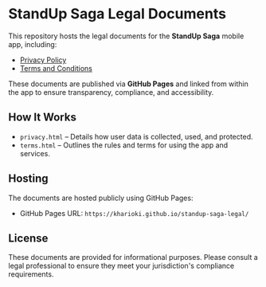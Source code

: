 # StandUp Saga Legal Documents

This repository hosts the legal documents for the **StandUp Saga** mobile app, including:

- [Privacy Policy](https://kharioki.github.io/standup-saga-legal/privacy.html)
- [Terms and Conditions](https://kharioki.github.io/standup-saga-legal/terms.html)

These documents are published via **GitHub Pages** and linked from within the app to ensure transparency, compliance, and accessibility.

## How It Works

- `privacy.html` – Details how user data is collected, used, and protected.
- `terms.html` – Outlines the rules and terms for using the app and services.

## Hosting

The documents are hosted publicly using GitHub Pages:
- GitHub Pages URL: `https://kharioki.github.io/standup-saga-legal/`

## License

These documents are provided for informational purposes. Please consult a legal professional to ensure they meet your jurisdiction's compliance requirements.
